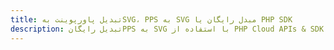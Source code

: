 ---title: تبدیل پاورپوینت بهSVG، PPS به SVG مبدل رایگان یا PHP SDKdescription: تبدیل رایگانPPS به SVG با استفاده از PHP Cloud APIs & SDK. همچنین اسناد Microsoft PowerPoint را در Cloud ایجاد، ویرایش و رندر کنید.---